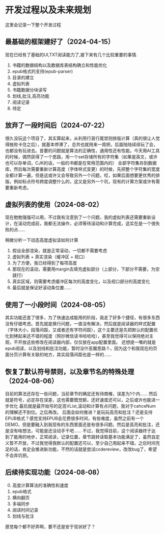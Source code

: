 # 开发过程以及未来规划

这里会记录一下整个开发过程

## 最基础的框架建好了（2024-04-15）

现在已经有了基础的UI,TXT阅读能力了,接下来有几个比较重要的事情.
1. 书籍的数据结构以及数据库表结构确立和性能优化
2. epub格式的支持(epub-parser)
3. 目录的建立
4. 虚拟列表
5. 书籍数据分块读写
6. 划线,批注,高亮功能
7. 阅读记录
8. 待定

## 放弃了一段时间后（2024-07-22）

很久没玩这个项目了，其实算起来，从利用行首行尾禁则排版计算（真的很让人觉得挫败卡住之后），就基本停滞了，总共也就用来一周把，后面陆陆续续玩了会，也都没有玩进去。首要的问题就是算法的正确性，通用性还有性能。今天用AI工具的时候，偶然获得了一个思路，用一个set存储所有的字符集（如果是英文，或许也可以存单词，CJK的话，一般的书都是在常用范围内的）
全部字符集存到数据库，然后每次需要重新计算高度（字体样式变更）的时候，先把整个字符集的宽度全都计算一遍，但是这或许又会导致另外一个问题，哎，如果后面想要更优秀的排版，例如标点符号跨度调整什么的，这又是另外一个坑，现有的计算方案或许有需要重新考虑。

## 虚拟列表的使用（2024-08-02）

现在勉勉强强可以用，不过我有注意到了一个问题，我的虚拟列表还需要重新设计，在滚动完成前，我都无法操作，必须等待滚动和计算完成，这实在是一个很失败的点……

稍微分析一下动态高度虚拟该如何计算
1. 假设全部渲染，就是正常滚动，一切都不需要考虑
2. 虚拟列表 + 真实渲染（缓冲区 + 视口）
3. 为了方便，我已经得到了每项高度
4. 那现在的滚动，需要用margin去填充虚拟部分（上部分，下部分不需要，为空就行）
5. 真实区域，则需要考虑缓冲区每次的高度变化，以及视口部分的高度变化
6. 最后就是保证好滚动条位置……

## 使用了一小段时间（2024-08-05）
其实功能还差了很多，为了快速达成能用的阶段，我走了好多个捷径，有很多东西没有仔细考虑。首先就是换行问题，一直没有解决，然后就是阅读器的样式配置（字体大小，段落间距，又或者还有字符间距），这个主要还是先把默认的配置优化到铐起来还不错的程度（照抄微信读书哈哈哈），甚至我觉得可以保持绝对主观，不开放这些修改在阅读器内部，仅仅放在app配置里面。
还想提一嘴的就是epub阅读，以及划线和批注功能，暂时没什恶魔思路·1·，因为这个和我现在的页面分页计算有关联的地方，其实段落间距也是一样的……

## 恢复了默认符号禁则，以及章节名的特殊处理（2024-08-06）
目前的算法还存在一些问题，当前章节的确定还有待商榷，误差为1个内……
然后就是符号，必定存在误差，这也需要既觉额，还好速度还可以，之后或许也能进一步优化
最后就是最开始写的定高VList,滚动和计算有点问题，我对于cahceNum的理解还不到位。之后再改。
后面会如何推进？是玩玩高亮和批注？还是支持EPUB格式？感觉支持EPUB会花费很多时间，有些难度，虽然之前有一个DEMO，但是要融入到我现有的东西里面还是有很多问题。然后是高亮和批注，还是没有啥想法，可能是还没动手干吧……
不过，我觉得目前，这个阅读器终于达到了能用的地步，正常阅读，记录位置，章节跳转读取基本功能满足了，虽然自定义暂不开放，不过我觉得我默认的配置还可以，至少自己用起来不错。之后时间充足的话，肯定会推进新功能，不然的话就是尝试codereview，改改bug了，希望不会弃坑把。

## 后续待实现功能（2024-08-08）

0. 高度计算算法的准确性和速度
1. epub格式
2. 横向翻页
3. 多端同步
4. 阅读时间记录
5. 划线与批注

感觉每个都不好弄啊，要不还是安于现状好了？